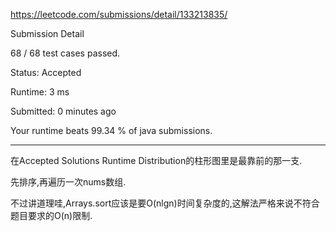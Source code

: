 https://leetcode.com/submissions/detail/133213835/

Submission Detail

68 / 68 test cases passed.

Status: Accepted

Runtime: 3 ms

Submitted: 0 minutes ago

Your runtime beats 99.34 % of java submissions.
***

在Accepted Solutions Runtime Distribution的柱形图里是最靠前的那一支.

先排序,再遍历一次nums数组.

不过讲道理哇,Arrays.sort应该是要O(nlgn)时间复杂度的,这解法严格来说不符合题目要求的O(n)限制.



